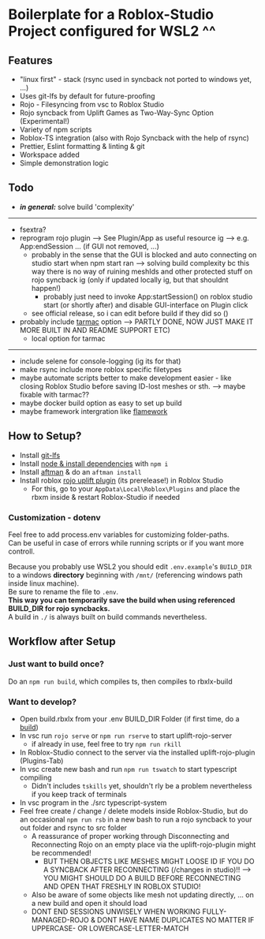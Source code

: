 # Boilerplate for a Roblox-Studio Project configured for WSL2 ^^

## Features

-   "linux first" - stack (rsync used in syncback not ported to windows yet, ...)
-   Uses git-lfs by default for future-proofing
-   Rojo - Filesyncing from vsc to Roblox Studio
-   Rojo syncback from Uplift Games as Two-Way-Sync Option (Experimental!)
-   Variety of npm scripts
-   Roblox-TS integration (also with Rojo Syncback with the help of rsync)
-   Prettier, Eslint formatting & linting & git
-   Workspace added
-   Simple demonstration logic

## Todo

-   **_*in general:*_** solve build 'complexity'

---

-   fsextra?
-   reprogram rojo plugin --> See Plugin/App as useful resource ig --> e.g. App:endSession ... (if GUI not removed, ...)
    -   probably in the sense that the GUI is blocked and auto connecting on studio start when npm start ran --> solving build complexity bc this way there is no way of ruining meshIds and other protected stuff on rojo syncback ig (only if updated locally ig, but that shouldnt happen!)
        -   probably just need to invoke App:startSession() on roblox studio start (or shortly after) and disable GUI-interface on Plugin click
    -   see official release, so i can edit before build if they did so ()
-   probably include [tarmac](https://github.com/rojo-rbx/tarmac) option --> PARTLY DONE, NOW JUST MAKE IT MORE BUILT IN AND README SUPPORT ETC)
    -   local option for tarmac

---

-   include selene for console-logging (ig its for that)
-   make rsync include more roblox specific filetypes
-   maybe automate scripts better to make development easier - like closing Roblox Studio before saving ID-lost meshes or sth. --> maybe fixable with tarmac??
-   maybe docker build option as easy to set up build
-   maybe framework intergration like [flamework](https://devforum.roblox.com/t/roblox-ts-tutorial-roblox-ts-and-flamework-introduction/1937537)

## How to Setup?

-   Install [git-lfs](https://github.com/git-lfs/git-lfs/wiki/Installation)
-   Install [node & install dependencies](https://docs.npmjs.com/downloading-and-installing-node-js-and-npm) with `npm i`
-   Install [aftman](https://github.com/LPGhatguy/aftman) & do an `aftman install`
-   Install roblox [rojo uplift plugin](https://github.com/UpliftGames/rojo/releases/download/v7.4.0-uplift.syncback.rc.14/Rojo.rbxm) (its prerelease!) in Roblox Studio
    -   For this, go to your `AppData\Local\Roblox\Plugins` and place the rbxm inside & restart Roblox-Studio if needed

### Customization - dotenv

Feel free to add process.env variables for customizing folder-paths.\
Can be useful in case of errors while running scripts or if you want more controll.

Because you probably use WSL2 you should edit `.env.example`'s `BUILD_DIR` to a windows **directory** beginning with `/mnt/` (referencing windows path inside linux machine).\
Be sure to rename the file to `.env`.\
**This way you can temporarily save the build when using referenced BUILD_DIR for rojo syncbacks.**\
A build in `./` is always built on build commands nevertheless.

## Workflow after Setup

### Just want to build once?

Do an `npm run build`, which compiles ts, then compiles to rbxlx-build

### Want to develop?

-   Open build.rbxlx from your .env BUILD_DIR Folder (if first time, do a [build](#just-want-to-build-once))
-   In vsc run `rojo serve` or `npm run rserve` to start uplift-rojo-server
    -   if already in use, feel free to try `npm run rkill`
-   In Roblox-Studio connect to the server via the installed uplift-rojo-plugin (Plugins-Tab)
-   In vsc create new bash and run `npm run tswatch` to start typescript compiling
    -   Didn't includes `tskills` yet, shouldn't rly be a problem nevertheless if you keep track of terminals
-   In vsc program in the ./src typescript-system
-   Feel free create / change / delete models inside Roblox-Studio, but do an occasional `npm run rsb` in a new bash to run a rojo syncback to your out folder and rsync to src folder
    -   A reassurance of proper working through Disconnecting and Reconnecting Rojo on an empty place via the uplift-rojo-plugin might be recommended!
        -   BUT THEN OBJECTS LIKE MESHES MIGHT LOOSE ID IF YOU DO A SYNCBACK AFTER RECONNECTING (/changes in studio)!! --> YOU MIGHT SHOULD DO A BUILD BEFORE RECONNECTING AND OPEN THAT FRESHLY IN ROBLOX STUDIO!
    -   Also be aware of some objects like mesh not updating directly, ... on a new build and open it should load
    -   DONT END SESSIONS UNWISELY WHEN WORKING FULLY-MANAGED-ROJO & DONT HAVE NAME DUPLICATES NO MATTER IF UPPERCASE- OR LOWERCASE-LETTER-MATCH

